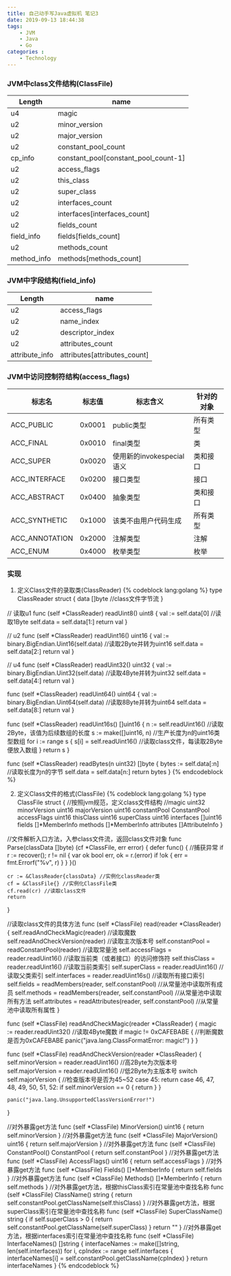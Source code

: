 ```yaml
---
title: 自己动手写Java虚拟机 笔记3
date: 2019-09-13 18:44:38
tags: 
    - JVM
    - Java
    - Go
categories :
    - Technology
---
```


<!-- more -->

### JVM中class文件结构(ClassFile)
Length|name
---|---
u4|magic
u2|minor_version
u2|major_version
u2|constant_pool_count
cp_info|constant_pool[constant_pool_count-1]
u2|access_flags
u2|this_class
u2|super_class
u2|interfaces_count
u2|interfaces[interfaces_count]
u2|fields_count
field_info|fields[fields_count]
u2|methods_count
method_info|methods[methods_count]

### JVM中字段结构(field_info)
Length|name
---|---
u2|access_flags
u2|name_index
u2|descriptor_index
u2|attributes_count
attribute_info|attributes[attributes_count]

### JVM中访问控制符结构(access_flags)
标志名|标志值|标志含义|针对的对象
---|---|---|---
ACC_PUBLIC|0x0001|public类型|所有类型
ACC_FINAL|0x0010|final类型|类
ACC_SUPER|0x0020|使用新的invokespecial语义|类和接口
ACC_INTERFACE|0x0200|接口类型|接口
ACC_ABSTRACT|0x0400|抽象类型|类和接口
ACC_SYNTHETIC|0x1000|该类不由用户代码生成|所有类型
ACC_ANNOTATION|0x2000|注解类型|注解
ACC_ENUM|0x4000|枚举类型|枚举

### 实现
1. 定义Class文件的录取类(ClassReader)
{% codeblock lang:golang %}
type ClassReader struct {
	data []byte //class文件字节流
}

// 读取u1
func (self *ClassReader) readUint8() uint8 {
	val := self.data[0] //读取1Byte
	self.data = self.data[1:]
	return val
}

// u2
func (self *ClassReader) readUint16() uint16 {
	val := binary.BigEndian.Uint16(self.data) //读取2Byte并转为uint16
	self.data = self.data[2:]
	return val
}

// u4
func (self *ClassReader) readUint32() uint32 {
	val := binary.BigEndian.Uint32(self.data) //读取4Byte并转为uint32
	self.data = self.data[4:]
	return val
}

func (self *ClassReader) readUint64() uint64 {
	val := binary.BigEndian.Uint64(self.data) //读取8Byte并转为uint64
	self.data = self.data[8:]
	return val
}

func (self *ClassReader) readUint16s() []uint16 {
	n := self.readUint16() //读取2Byte，该值为后续数组的长度
	s := make([]uint16, n) //生产长度为n的uint16类型数组
	for i := range s {
		s[i] = self.readUint16() //读取class文件，每读取2Byte便放入数组
	}
	return s
}

func (self *ClassReader) readBytes(n uint32) []byte {
	bytes := self.data[:n] //读取长度为n的字节
	self.data = self.data[n:]
	return bytes
}
{% endcodeblock %}

2. 定义Class文件的格式(ClassFile)
{% codeblock lang:golang %}
type ClassFile struct { //按照jvm规范，定义class文件结构
	//magic      uint32
	minorVersion uint16
	majorVersion uint16
	constantPool ConstantPool
	accessFlags  uint16
	thisClass    uint16
	superClass   uint16
	interfaces   []uint16
	fields       []*MemberInfo
	methods      []*MemberInfo
	attributes   []AttributeInfo
}

//文件解析入口方法，入参class文件流，返回class文件对象
func Parse(classData []byte) (cf *ClassFile, err error) {
	defer func() { //捕获异常
		if r := recover(); r != nil {
			var ok bool
			err, ok = r.(error)
			if !ok {
				err = fmt.Errorf("%v", r)
			}
		}
	}()

	cr := &ClassReader{classData} //实例化classReader类
	cf = &ClassFile{} //实例化ClassFile类
	cf.read(cr) //读取class文件
	return
}

//读取class文件的具体方法
func (self *ClassFile) read(reader *ClassReader) {
	self.readAndCheckMagic(reader) //读取魔数
	self.readAndCheckVersion(reader) //读取主次版本号
	self.constantPool = readConstantPool(reader) //读取常量池
	self.accessFlags = reader.readUint16() //读取当前类（或者接口）的访问修饰符
	self.thisClass = reader.readUint16() //读取当前类索引
	self.superClass = reader.readUint16() //读取父类索引
	self.interfaces = reader.readUint16s() //读取所有接口索引
	self.fields = readMembers(reader, self.constantPool) //从常量池中读取所有成员
	self.methods = readMembers(reader, self.constantPool) //从常量池中读取所有方法
	self.attributes = readAttributes(reader, self.constantPool) //从常量池中读取所有属性
}

func (self *ClassFile) readAndCheckMagic(reader *ClassReader) {
	magic := reader.readUint32() //读取4Byte魔数
	if magic != 0xCAFEBABE { //判断魔数是否为0xCAFEBABE
		panic("java.lang.ClassFormatError: magic!")
	}
}

func (self *ClassFile) readAndCheckVersion(reader *ClassReader) {
	self.minorVersion = reader.readUint16() //高2Byte为次版本号
	self.majorVersion = reader.readUint16() //低2Byte为主版本号
	switch self.majorVersion { //检查版本号是否为45~52
	case 45:
		return
	case 46, 47, 48, 49, 50, 51, 52:
		if self.minorVersion == 0 {
			return
		}
	}

	panic("java.lang.UnsupportedClassVersionError!")
}

//对外暴露get方法
func (self *ClassFile) MinorVersion() uint16 {
	return self.minorVersion
}
//对外暴露get方法
func (self *ClassFile) MajorVersion() uint16 {
	return self.majorVersion
}
//对外暴露get方法
func (self *ClassFile) ConstantPool() ConstantPool {
	return self.constantPool
}
//对外暴露get方法
func (self *ClassFile) AccessFlags() uint16 {
	return self.accessFlags
}
//对外暴露get方法
func (self *ClassFile) Fields() []*MemberInfo {
	return self.fields
}
//对外暴露get方法
func (self *ClassFile) Methods() []*MemberInfo {
	return self.methods
}
//对外暴露get方法，根据thisClass索引在常量池中查找名称
func (self *ClassFile) ClassName() string {
	return self.constantPool.getClassName(self.thisClass)
}
//对外暴露get方法，根据superClass索引在常量池中查找名称
func (self *ClassFile) SuperClassName() string {
	if self.superClass > 0 {
		return self.constantPool.getClassName(self.superClass)
	}
	return ""
}
//对外暴露get方法，根据interfaces索引在常量池中查找名称
func (self *ClassFile) InterfaceNames() []string {
	interfaceNames := make([]string, len(self.interfaces))
	for i, cpIndex := range self.interfaces {
		interfaceNames[i] = self.constantPool.getClassName(cpIndex)
	}
	return interfaceNames
}
{% endcodeblock %}